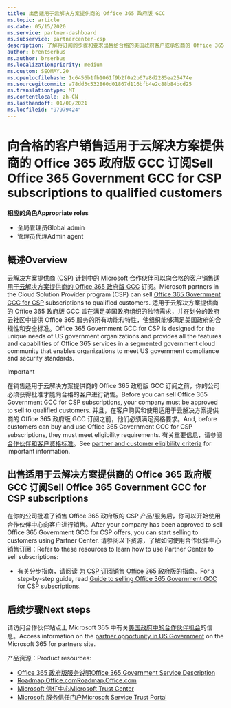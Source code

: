 ```yaml
---
title: 出售适用于云解决方案提供商的 Office 365 政府版 GCC
ms.topic: article
ms.date: 05/15/2020
ms.service: partner-dashboard
ms.subservice: partnercenter-csp
description: 了解将订阅的步骤和要求出售给合格的美国政府客户或承包商的 Office 365 政府版 GCC for CSP。
author: brentserbus
ms.author: brserbus
ms.localizationpriority: medium
ms.custom: SEOMAY.20
ms.openlocfilehash: 1c6456b1fb1061f9b2f0a2b67a8d2285ea25474e
ms.sourcegitcommit: a78dd3c532860d01867d116bfb4e2c88b84bcd25
ms.translationtype: MT
ms.contentlocale: zh-CN
ms.lasthandoff: 01/08/2021
ms.locfileid: "97979424"
---
```

# <a name="sell-office-365-government-gcc-for-csp-subscriptions-to-qualified-customers"></a><span data-ttu-id="7742d-103">向合格的客户销售适用于云解决方案提供商的 Office 365 政府版 GCC 订阅</span><span class="sxs-lookup"><span data-stu-id="7742d-103">Sell Office 365 Government GCC for CSP subscriptions to qualified customers</span></span>

<span data-ttu-id="7742d-104">**相应的角色**</span><span class="sxs-lookup"><span data-stu-id="7742d-104">**Appropriate roles**</span></span>

- <span data-ttu-id="7742d-105">全局管理员</span><span class="sxs-lookup"><span data-stu-id="7742d-105">Global admin</span></span>
- <span data-ttu-id="7742d-106">管理员代理</span><span class="sxs-lookup"><span data-stu-id="7742d-106">Admin agent</span></span>


## <a name="overview"></a><span data-ttu-id="7742d-107">概述</span><span class="sxs-lookup"><span data-stu-id="7742d-107">Overview</span></span>

<span data-ttu-id="7742d-108">云解决方案提供商 (CSP) 计划中的 Microsoft 合作伙伴可以向合格的客户销售[适用于云解决方案提供商的 Office 365 政府版 GCC](https://www.microsoft.com/microsoft-365/partners/governmentforCSP) 订阅。</span><span class="sxs-lookup"><span data-stu-id="7742d-108">Microsoft partners in the Cloud Solution Provider program (CSP) can sell [Office 365 Government GCC for CSP](https://www.microsoft.com/microsoft-365/partners/governmentforCSP) subscriptions to qualified customers.</span></span> <span data-ttu-id="7742d-109">适用于云解决方案提供商的 Office 365 政府版 GCC 旨在满足美国政府组织的独特需求，并在划分的政府云社区中提供 Office 365 服务的所有功能和特性，使组织能够满足美国政府的合规性和安全标准。</span><span class="sxs-lookup"><span data-stu-id="7742d-109">Office 365 Government GCC for CSP is designed for the unique needs of US government organizations and provides all the features and capabilities of Office 365 services in a segmented government cloud community that enables organizations to meet US government compliance and security standards.</span></span> 

>[!IMPORTANT] 
><span data-ttu-id="7742d-110">在销售适用于云解决方案提供商的 Office 365 政府版 GCC 订阅之前，你的公司必须获得批准才能向合格的客户进行销售。</span><span class="sxs-lookup"><span data-stu-id="7742d-110">Before you can sell Office 365 Government GCC for CSP subscriptions, your company must be approved to sell to qualified customers.</span></span> <span data-ttu-id="7742d-111">并且，在客户购买和使用适用于云解决方案提供商的 Office 365 政府版 GCC 订阅之前，他们必须满足资格要求。</span><span class="sxs-lookup"><span data-stu-id="7742d-111">And, before customers can buy and use Office 365 Government GCC for CSP subscriptions, they must meet eligibility requirements.</span></span> <span data-ttu-id="7742d-112">有关重要信息，请参阅[合作伙伴和客户资格标准](csp-gcc-validate.md)。</span><span class="sxs-lookup"><span data-stu-id="7742d-112">See [partner and customer eligibility criteria](csp-gcc-validate.md) for important information.</span></span>


## <a name="sell-office-365-government-gcc-for-csp-subscriptions"></a><span data-ttu-id="7742d-113">出售适用于云解决方案提供商的 Office 365 政府版 GCC 订阅</span><span class="sxs-lookup"><span data-stu-id="7742d-113">Sell Office 365 Government GCC for CSP subscriptions</span></span>

<span data-ttu-id="7742d-114">在你的公司批准了销售 Office 365 政府版的 CSP 产品/服务后，你可以开始使用合作伙伴中心向客户进行销售。</span><span class="sxs-lookup"><span data-stu-id="7742d-114">After your company has been approved to sell Office 365 Government GCC for CSP offers, you can start selling to customers using Partner Center.</span></span> <span data-ttu-id="7742d-115">请参阅以下资源，了解如何使用合作伙伴中心销售订阅：</span><span class="sxs-lookup"><span data-stu-id="7742d-115">Refer to these resources to learn how to use Partner Center to sell subscriptions:</span></span> 

- <span data-ttu-id="7742d-116">有关分步指南，请阅读 [为 CSP 订阅销售 Office 365 政府](https://go.microsoft.com/fwlink/?linkid=2007323)版的指南。</span><span class="sxs-lookup"><span data-stu-id="7742d-116">For a step-by-step guide, read [Guide to selling Office 365 Government GCC for CSP subscriptions](https://go.microsoft.com/fwlink/?linkid=2007323).</span></span>  


## <a name="next-steps"></a><span data-ttu-id="7742d-117">后续步骤</span><span class="sxs-lookup"><span data-stu-id="7742d-117">Next steps</span></span>

<span data-ttu-id="7742d-118">请访问合作伙伴站点上 Microsoft 365 中有关[美国政府中的合作伙伴机会](https://www.microsoft.com/microsoft-365/partners/governmentforCSP)的信息。</span><span class="sxs-lookup"><span data-stu-id="7742d-118">Access information on the [partner opportunity in US Government](https://www.microsoft.com/microsoft-365/partners/governmentforCSP) on the Microsoft 365 for partners site.</span></span>

<span data-ttu-id="7742d-119">产品资源：</span><span class="sxs-lookup"><span data-stu-id="7742d-119">Product resources:</span></span>

- [<span data-ttu-id="7742d-120">Office 365 政府版服务说明</span><span class="sxs-lookup"><span data-stu-id="7742d-120">Office 365 Government Service Description</span></span>](/office365/servicedescriptions/office-365-platform-service-description/office-365-us-government/office-365-us-government)
- [<span data-ttu-id="7742d-121">Roadmap.Office.com</span><span class="sxs-lookup"><span data-stu-id="7742d-121">Roadmap.Office.com</span></span>](https://products.office.com/business/office-365-roadmap)
- [<span data-ttu-id="7742d-122">Microsoft 信任中心</span><span class="sxs-lookup"><span data-stu-id="7742d-122">Microsoft Trust Center</span></span>](https://www.microsoft.com/TrustCenter/)
- [<span data-ttu-id="7742d-123">Microsoft 服务信任门户</span><span class="sxs-lookup"><span data-stu-id="7742d-123">Microsoft Service Trust Portal</span></span>](https://aka.ms/STP)
